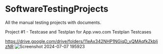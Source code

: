 # SoftwareTestingProjects
All the manual testing projects with documents.


Project #1 - Testcase and Testplan for App.vwo.com
Testplan
Testcases


https://drive.google.com/drive/folders/11eAx342NHP1NGiqD_yQMAqfkZkbIjzNR
![Screenshot 2024-07-07 195923](https://github.com/Vinaykrishna0504/SoftwareTestingProjects/assets/174891449/4e782c21-0b74-457d-85ff-9be3c9b9ff86)
